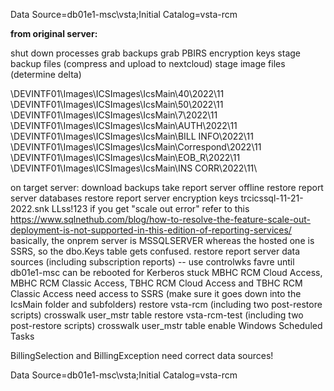 Data Source=db01e1-msc\vsta;Initial Catalog=vsta-rcm

**from original server:**

shut down processes
grab backups
grab PBIRS encryption keys
stage backup files (compress and upload to nextcloud)
stage image files (determine delta)

\\DEVINTF01\Images\ICSImages\IcsMain\40\2022\11\
\\DEVINTF01\Images\ICSImages\IcsMain\50\2022\11\
\\DEVINTF01\Images\ICSImages\IcsMain\7\2022\11\
\\DEVINTF01\Images\ICSImages\IcsMain\AUTH\2022\11\
\\DEVINTF01\Images\ICSImages\IcsMain\BILL INFO\2022\11\
\\DEVINTF01\Images\ICSImages\IcsMain\Correspond\2022\11\
\\DEVINTF01\Images\ICSImages\IcsMain\EOB_R\2022\11\
\\DEVINTF01\Images\ICSImages\IcsMain\INS CORR\2022\11\

on target server:
download backups
take report server offline
restore report server databases
restore report server encryption keys trcicssql-11-21-2022.snk LLss!123
if you get "scale out error" refer to this https://www.sqlnethub.com/blog/how-to-resolve-the-feature-scale-out-deployment-is-not-supported-in-this-edition-of-reporting-services/
basically, the onprem server is MSSQLSERVER whereas the hosted one is SSRS, so the dbo.Keys table gets confused.
restore report server data sources (including subscription reports) -- use controlwks favre until db01e1-msc can be rebooted for Kerberos stuck
MBHC RCM Cloud Access, MBHC RCM Classic Access, TBHC RCM Cloud Access and TBHC RCM Classic Access need access to SSRS (make sure it goes down into the IcsMain folder and subfolders)
restore vsta-rcm (including two post-restore scripts)
crosswalk user_mstr table
restore vsta-rcm-test (including two post-restore scripts)
crosswalk user_mstr table
enable Windows Scheduled Tasks

BillingSelection and BillingException need correct data sources!

Data Source=db01e1-msc\vsta;Initial Catalog=vsta-rcm
